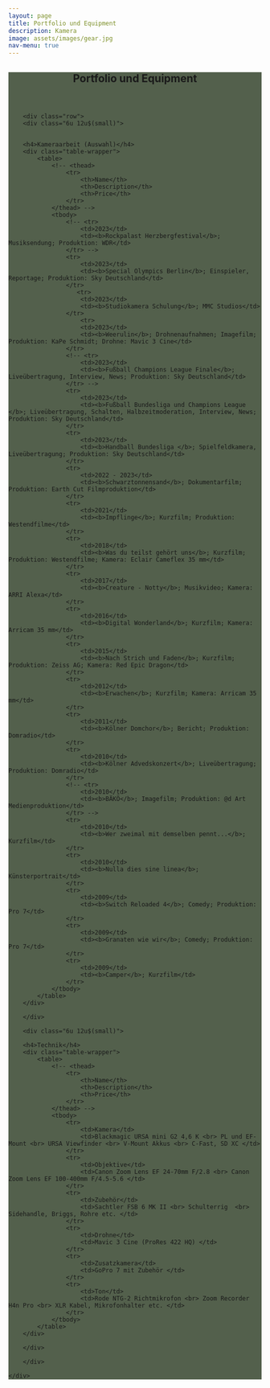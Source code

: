 ```yaml
---
layout: page
title: Portfolio und Equipment
description: Kamera
image: assets/images/gear.jpg
nav-menu: true
---
```


<!-- Main -->
<div id="main" class="alt" style="background-color: #192b0fbd">

<!-- One -->
<section id="one">
	<div class="inner">
		<header class="major">
			<h1>Portfolio und Equipment</h1>
		</header>

        <div class="row">
	    <div class="6u 12u$(small)">


        <h4>Kameraarbeit (Auswahl)</h4>
        <div class="table-wrapper">
            <table>
                <!-- <thead>
                    <tr>
                        <th>Name</th>
                        <th>Description</th>
                        <th>Price</th>
                    </tr>
                </thead> -->
                <tbody>
                    <!-- <tr>
                        <td>2023</td>
                        <td><b>Rockpalast Herzbergfestival</b>; Musiksendung; Produktion: WDR</td>
                    </tr> -->
                    <tr>
                        <td>2023</td>
                        <td><b>Special Olympics Berlin</b>; Einspieler, Reportage; Produktion: Sky Deutschland</td>
                    </tr>
                       <tr>
                        <td>2023</td>
                        <td><b>Studiokamera Schulung</b>; MMC Studios</td>
                    </tr>
                        <tr>
                        <td>2023</td>
                        <td><b>Weerulin</b>; Drohnenaufnahmen; Imagefilm; Produktion: KaPe Schmidt; Drohne: Mavic 3 Cine</td>
                    </tr>
                    <!-- <tr>
                        <td>2023</td>
                        <td><b>Fußball Champions League Finale</b>; Liveübertragung, Interview, News; Produktion: Sky Deutschland</td>
                    </tr> -->
                    <tr>
                        <td>2023</td>
                        <td><b>Fußball Bundesliga und Champions League </b>; Liveübertragung, Schalten, Halbzeitmoderation, Interview, News; Produktion: Sky Deutschland</td>
                    </tr>
                    <tr>
                        <td>2023</td>
                        <td><b>Handball Bundesliga </b>; Spielfeldkamera, Liveübertragung; Produktion: Sky Deutschland</td>
                    </tr>
                    <tr>
                        <td>2022 - 2023</td>
                        <td><b>Schwarztonnensand</b>; Dokumentarfilm; Produktion: Earth Cut Filmproduktion</td>
                    </tr>
                    <tr>
                        <td>2021</td>
                        <td><b>Impflinge</b>; Kurzfilm; Produktion: Westendfilme</td>
                    </tr>
                    <tr>
                        <td>2018</td>
                        <td><b>Was du teilst gehört uns</b>; Kurzfilm; Produktion: Westendfilme; Kamera: Eclair Cameflex 35 mm</td>
                    </tr>
                    <tr>
                        <td>2017</td>
                        <td><b>Creature - Notty</b>; Musikvideo; Kamera: ARRI Alexa</td>
                    </tr>
                    <tr>
                        <td>2016</td>
                        <td><b>Digital Wonderland</b>; Kurzfilm; Kamera: Arricam 35 mm</td>
                    </tr>
                    <tr>
                        <td>2015</td>
                        <td><b>Nach Strich und Faden</b>; Kurzfilm; Produktion: Zeiss AG; Kamera: Red Epic Dragon</td>
                    </tr>
                    <tr>
                        <td>2012</td>
                        <td><b>Erwachen</b>; Kurzfilm; Kamera: Arricam 35 mm</td>
                    </tr>
                    <tr>
                        <td>2011</td>
                        <td><b>Kölner Domchor</b>; Bericht; Produktion: Domradio</td>
                    </tr>
                    <tr>
                        <td>2010</td>
                        <td><b>Kölner Advedskonzert</b>; Liveübertragung; Produktion: Domradio</td>
                    </tr>
                    <!-- <tr>
                        <td>2010</td>
                        <td><b>BÄKÖ</b>; Imagefilm; Produktion: @d Art Medienproduktion</td>
                    </tr> -->
                    <tr>
                        <td>2010</td>
                        <td><b>Wer zweimal mit demselben pennt...</b>; Kurzfilm</td>
                    </tr>
                    <tr>
                        <td>2010</td>
                        <td><b>Nulla dies sine linea</b>; Künsterportrait</td>
                    </tr>
                    <tr>
                        <td>2009</td>
                        <td><b>Switch Reloaded 4</b>; Comedy; Produktion: Pro 7</td>
                    </tr>
                    <tr>
                        <td>2009</td>
                        <td><b>Granaten wie wir</b>; Comedy; Produktion: Pro 7</td>
                    </tr>
                    <tr>
                        <td>2009</td>
                        <td><b>Camper</b>; Kurzfilm</td>
                    </tr>
                </tbody>
            </table>
        </div>

        </div>

        <div class="6u 12u$(small)">

        <h4>Technik</h4>
        <div class="table-wrapper">
            <table>
                <!-- <thead>
                    <tr>
                        <th>Name</th>
                        <th>Description</th>
                        <th>Price</th>
                    </tr>
                </thead> -->
                <tbody>
                    <tr>
                        <td>Kamera</td>
                        <td>Blackmagic URSA mini G2 4,6 K <br> PL und EF-Mount <br> URSA Viewfinder <br> V-Mount Akkus <br> C-Fast, SD XC </td>
                    </tr>
                    <tr>
                        <td>Objektive</td>
                        <td>Canon Zoom Lens EF 24-70mm F/2.8 <br> Canon Zoom Lens EF 100-400mm F/4.5-5.6 </td>
                    </tr>
                    <tr>
                        <td>Zubehör</td>
                        <td>Sachtler FSB 6 MK II <br> Schulterrig  <br> Sidehandle, Briggs, Rohre etc. </td>
                    </tr>
                    <tr>
                        <td>Drohne</td>
                        <td>Mavic 3 Cine (ProRes 422 HQ) </td>
                    </tr>
                    <tr>
                        <td>Zusatzkamera</td>
                        <td>GoPro 7 mit Zubehör </td>
                    </tr>
                    <tr>
                        <td>Ton</td>
                        <td>Rode NTG-2 Richtmikrofon <br> Zoom Recorder H4n Pro <br> XLR Kabel, Mikrofonhalter etc. </td>
                    </tr>
                </tbody>
            </table>
        </div>

        </div>

        </div>

    </div>
</section>